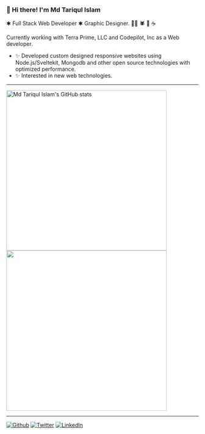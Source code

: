 ### 👋 Hi there! I'm Md Tariqul Islam

✱ Full Stack Web Developer ✱ Graphic Designer. 👨‍💻 🕷️ 🎨 ☕️

Currently working with Terra Prime, LLC and Codepilot, Inc as a Web developer.

- ✨ Developed custom designed responsive websites using Node.js/Sveltekit, Mongodb and other open source technologies with optimized performance.
- ✨ Interested in new web technologies.


---

<p align="left">
  <a href="http://www.github.com/topuhit"><img src="https://github-readme-stats.vercel.app/api?username=topuhit&show_icons=true&hide=&count_private=true&title_color=000&text_color=000&icon_color=000&bg_color=fff&hide_border=true&show_icons=true" alt="Md Tariqul Islam's GitHub stats" width="420px">
  <a href="http://www.github.com/topuhit"><img src="https://github-readme-streak-stats.herokuapp.com/?user=topuhit&stroke=000&background=white&ring=000&fire=000&currStreakNum=000&currStreakLabel=000&sideNums=000&sideLabels=000&dates=000&hide_border=true" width="420px">
  </a>
</p>

---

<p><a href="https://github.com/topuhit" target="_blank"><img alt="Github" src="https://img.shields.io/badge/GitHub-%2312100E.svg?&style=for-the-badge&logo=Github&logoColor=white" /></a> <a href="https://twitter.com/topuhit" target="_blank"><img alt="Twitter" src="https://img.shields.io/badge/Twitter-1DA1F2?style=for-the-badge&logo=twitter&logoColor=white" /></a> <a href="https://www.linkedin.com/in/topuhit/" target="_blank"><img alt="LinkedIn" src="https://img.shields.io/badge/linkedin-%230077B5.svg?&style=for-the-badge&logo=linkedin&logoColor=white" /></a>
</p>

<!--
Great repo to improve this README file: https://github.com/abhisheknaiidu/awesome-github-profile-readme
-->

<!--
Count visitors badge:
  ![visitors](https://visitor-badge.glitch.me/badge?page_id=topuhit)
-->
